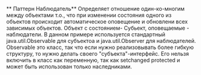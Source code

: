 ** Паттерн Наблюдатель**
Определяет отношение один-ко-многим между объектами т.о., что при изменении состояния одного из объектов
происходит автоматическое оповещение и обновлени всех зависимых объектов. Объект с состоянием- Субьект,
оповещаемые - наблюдатели. В данном примере используется стандартный java.util.Observable для субъектоа и
java.util.Observer для наблюдателей. Observable это класс, так что если нужно реализовывать более гибкую
структуру, то нужно делать своего "субъекта"-интерфейс. Его нельзя включить в класс как переменную, так как
setchanged protected и может быть использован только наследниками. 